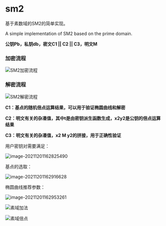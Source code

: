 # sm2

基于素数域的SM2的简单实现。

A simple implementation of SM2 based on the prime domain.



**公钥Pb，私钥db，密文C1 || C2 || C3，明文M**

### 加密流程

![SM2加密流程](https://s2.loli.net/2022/01/09/2O9wMmounHCKE4F.png)



### 解密流程

![SM2解密流程](https://s2.loli.net/2022/01/09/hLPgloDr7vmfZXc.png)





**C1：基点的随机倍点运算结果，可以用于验证椭圆曲线和解密**

**C2：明文有关的杂凑值，其中t是由密钥派生函数生成，x2y2是公钥的倍点运算结果**

**C3：明文有关的杂凑值，x2 M y2的拼接，用于正确性验证**



用户密钥对需要满足：

![image-20211201162825490](https://s2.loli.net/2022/01/09/flTI45ZDWQLFOAY.png)

基点的选取：

![image-20211201162916628](https://s2.loli.net/2022/01/09/yhG7gLdos3Xf4uR.png)

椭圆曲线推荐参数：

![image-20211201162953261](https://s2.loli.net/2022/01/09/si4YVqjwnM8cOH7.png)

![素域加法](https://s2.loli.net/2022/01/09/F2Nd49g6mrpWPkL.png)

![素域倍点](https://s2.loli.net/2022/01/09/ZufCQS5dTVwP7rj.png)



